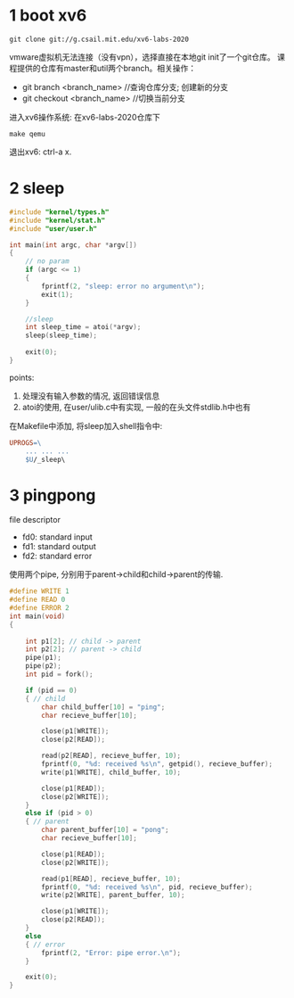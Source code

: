 # 1 boot xv6
```shell
git clone git://g.csail.mit.edu/xv6-labs-2020
```
vmware虚拟机无法连接（没有vpn），选择直接在本地git init了一个git仓库。
课程提供的仓库有master和util两个branch。相关操作：
- git branch <branch_name> //查询仓库分支; 创建新的分支
- git checkout <branch_name> //切换当前分支

进入xv6操作系统: 在xv6-labs-2020仓库下
```shell
make qemu
```
退出xv6: ctrl-a x. 

# 2 sleep


```c
#include "kernel/types.h"
#include "kernel/stat.h"
#include "user/user.h"

int main(int argc, char *argv[])
{
    // no param
    if (argc <= 1)
    {
        fprintf(2, "sleep: error no argument\n");
        exit(1);
    }

    //sleep
    int sleep_time = atoi(*argv);
    sleep(sleep_time);
    
    exit(0);
}
```
points: 
1. 处理没有输入参数的情况, 返回错误信息
2. atoi的使用, 在user/ulib.c中有实现, 一般的在头文件stdlib.h中也有

在Makefile中添加, 将sleep加入shell指令中:
```Makefile
UPROGS=\
	... ... ...
	$U/_sleep\
```

# 3 pingpong
file descriptor 
- fd0: standard input
- fd1: standard output
- fd2: standard error

使用两个pipe, 分别用于parent->child和child->parent的传输.

```C
#define WRITE 1
#define READ 0
#define ERROR 2
int main(void)
{
    
    int p1[2]; // child -> parent
    int p2[2]; // parent -> child
    pipe(p1);
    pipe(p2);
    int pid = fork();

    if (pid == 0)
    { // child
        char child_buffer[10] = "ping";
        char recieve_buffer[10];

        close(p1[WRITE]);
        close(p2[READ]);

        read(p2[READ], recieve_buffer, 10);
        fprintf(0, "%d: received %s\n", getpid(), recieve_buffer);
        write(p1[WRITE], child_buffer, 10);

        close(p1[READ]);
        close(p2[WRITE]);
    }
    else if (pid > 0)
    { // parent
        char parent_buffer[10] = "pong";
        char recieve_buffer[10];

        close(p1[READ]);
        close(p2[WRITE]);

        read(p1[READ], recieve_buffer, 10);
        fprintf(0, "%d: received %s\n", pid, recieve_buffer);
        write(p2[WRITE], parent_buffer, 10);

        close(p1[WRITE]);
        close(p2[READ]);
    }
    else
    { // error
        fprintf(2, "Error: pipe error.\n");
    }

    exit(0);
}
```
